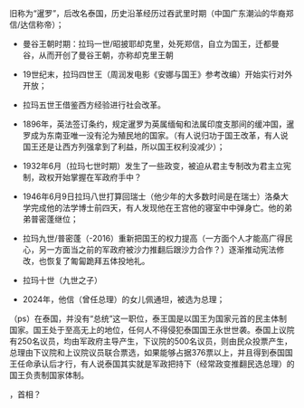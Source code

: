 旧称为“暹罗”，后改名泰国，历史沿革经历过吞武里时期（中国广东潮汕的华裔郑信/达信称帝）；

- 曼谷王朝时期：拉玛一世/昭披耶却克里，处死郑信，自立为国王，迁都曼谷，从而开创了曼谷王朝，亦称却克里王朝

- 19世纪末，拉玛四世王（周润发电影《安娜与国王》参考改编）开始实行对外开放；

- 拉玛五世王借鉴西方经验进行社会改革。

- 1896年，英法签订条约，规定暹罗为英属缅甸和法属印度支那间的缓冲国，暹罗成为东南亚唯一没有沦为殖民地的国家。（有人说归功于国王改革，有人说国王还是让西方列强拿到了利益，所以国王权利没减少）；

- 1932年6月（拉玛七世时期）发生了一些政变，被迫从君主专制改为君主立宪制，政权开始掌握在军政府手中？

- 1946年6月9日拉玛八世打算回瑞士（他少年的大多数时间是在瑞士）洛桑大学完成他的法学博士前四天，有人发现他在王宫他的寝室中中弹身亡。他的弟弟普密蓬继位；

- 拉玛九世/普密蓬（-2016）重新把国王的权力提高（一方面个人才能高广得民心，另一方面当之前的军政府被沙力推翻后跟沙力合作？）逐渐推动宪法修改，也恢复了匍匐跪拜五体投地礼。

- 拉玛十世（九世之子）

- 2024年，他信（曾任总理）的女儿佩通坦，被选为总理；

（ps）在泰国，并没有“总统”这一职位，泰王国是以国王为国家元首的民主体制国家。国王处于至高无上的地位，任何人不得侵犯泰国国王永世世袭。泰国上议院有250名议员，均由军政府主导产生，下议院的500名议员，则由民众投票产生，总理由下议院和上议院议员联合票选，如果能够占据376票以上，并且得到泰国国王任命承认后才行，有人说泰国其实就是军政把持下（经常政变推翻民选总理）的国王负责制国家体制。


，首相？